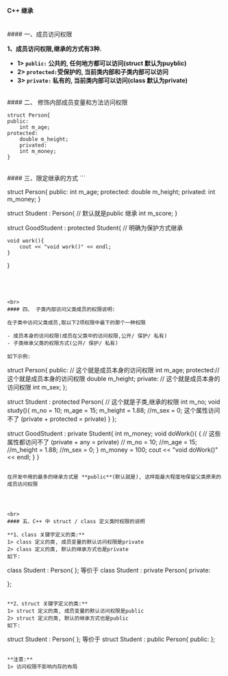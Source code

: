 #### C++ 继承

 

<br>
#### 一、成员访问权限

**1、成员访问权限,继承的方式有3种.**
- **1> `public:` 公共的, 任何地方都可以访问(struct 默认为puyblic)**
- **2> `protected:`受保护的,  当前类内部和子类内部可以访问**
- **3> `private:` 私有的, 当前类内部可以访问(class 默认为private)**



<br>
#### 二、 修饰内部成员变量和方法访问权限
 
```
struct Person{
public:
    int m_age;
protected:
    double m_height;
    privated:
    int m_money;
}
```


<br>
#### 三、限定继承的方式
```

struct Person{
public:
    int m_age;
protected:
    double m_height;
    privated:
    int m_money;
}


struct Student : Person{ // 默认就是public 继承
    int m_score;
}

struct GoodStudent : protected Student{ // 明确为保护方式继承

    void work(){
        cout << "void work()" << endl;
    }
}
```




<br>
#### 四、 子类内部访问父类成员的权限说明:

在子类中访问父类成员,取以下2项权限中最下的那个一种权限

- 成员本身的访问权限(成员在父类中的访问权限,公开/ 保护/ 私有)
- 子类继承父类的权限方式(公开/ 保护/ 私有)

如下示例:
```
struct Person{
public: // 这个就是成员本身的访问权限
    int m_age;
protected:// 这个就是成员本身的访问权限
    double m_height;
private: // 这个就是成员本身的访问权限
    int m_sex;
};

struct Student : protected Person{ // 这个就是子类,继承的权限
    int m_no;
    void study(){
        m_no = 10;
        m_age = 15;
        m_height = 1.88;
        //m_sex = 0; 这个属性访问不了 (private + protected =  private)
    }
};

struct GoodStudent : private Student{
    int m_money;
    void doWork(){
        { // 这些属性都访问不了 (private + any = private)
        // m_no = 10;
        //m_age = 15;
        //m_height = 1.88;
        //m_sex = 0; 
        }
        m_money = 100;
        cout << "void doWork()"<< endl;
    }
}
```

在开发中用的最多的继承方式是 **public**(默认就是), 这样能最大程度地保留父类原来的成员访问权限




<br>
#### 五、C++ 中 struct / class 定义类时权限的说明

**1、class 关键字定义的类:**
1> class 定义的类, 成员变量的默认访问权限是private
2> class 定义的类, 默认的继承方式也是private
如下:
```
class Student : Person{
};
等价于
class Student : private Person{
private:

};
```

**2、struct 关键字定义的类:**
1> struct 定义的类, 成员变量的默认访问权限是public
2> struct 定义的类, 默认的继承方式也是public
如下:
```
struct Student : Person{
};
等价于
struct Student : public Person{
public:
};
```

**注意:**
1> 访问权限不影响内存的布局


